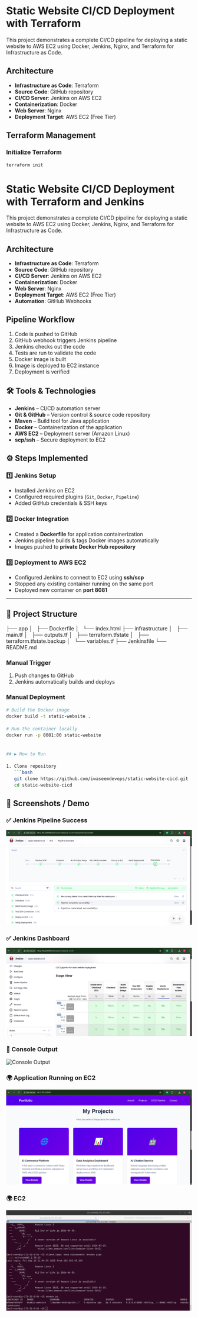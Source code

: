 # Static Website CI/CD Deployment with Terraform

This project demonstrates a complete CI/CD pipeline for deploying a static website to AWS EC2 using Docker, Jenkins, Nginx, and Terraform for Infrastructure as Code.

## Architecture

- **Infrastructure as Code**: Terraform
- **Source Code**: GitHub repository
- **CI/CD Server**: Jenkins on AWS EC2
- **Containerization**: Docker
- **Web Server**: Nginx
- **Deployment Target**: AWS EC2 (Free Tier)

## Terraform Management

### Initialize Terraform

```bash
terraform init

```

# Static Website CI/CD Deployment with Terraform and Jenkins

This project demonstrates a complete CI/CD pipeline for deploying a static website to AWS EC2 using Docker, Jenkins, Nginx, and Terraform for Infrastructure as Code.

## Architecture

- **Infrastructure as Code**: Terraform
- **Source Code**: GitHub repository
- **CI/CD Server**: Jenkins on AWS EC2
- **Containerization**: Docker
- **Web Server**: Nginx
- **Deployment Target**: AWS EC2 (Free Tier)
- **Automation**: GitHub Webhooks

## Pipeline Workflow

1. Code is pushed to GitHub
2. GitHub webhook triggers Jenkins pipeline
3. Jenkins checks out the code
4. Tests are run to validate the code
5. Docker image is built
6. Image is deployed to EC2 instance
7. Deployment is verified

## 🛠️ Tools & Technologies

- **Jenkins** – CI/CD automation server
- **Git & GitHub** – Version control & source code repository
- **Maven** – Build tool for Java application
- **Docker** – Containerization of the application
- **AWS EC2** – Deployment server (Amazon Linux)
- **scp/ssh** – Secure deployment to EC2

## ⚙️ Steps Implemented

### 1️⃣ Jenkins Setup

- Installed Jenkins on EC2
- Configured required plugins (`Git`, `Docker`, `Pipeline`)
- Added GitHub credentials & SSH keys

### 2️⃣ Docker Integration

- Created a **Dockerfile** for application containerization
- Jenkins pipeline builds & tags Docker images automatically
- Images pushed to **private Docker Hub repository**

### 3️⃣ Deployment to AWS EC2

- Configured Jenkins to connect to EC2 using **ssh/scp**
- Stopped any existing container running on the same port
- Deployed new container on **port 8081**

---

## 📂 Project Structure

├── app
│   ├── Dockerfile
│   └── index.html
├── infrastructure
│   ├── main.tf
│   ├── outputs.tf
│   ├── terraform.tfstate
│   ├── terraform.tfstate.backup
│   └── variables.tf
├── Jenkinsfile
└── README.md

### Manual Trigger

1. Push changes to GitHub
2. Jenkins automatically builds and deploys

### Manual Deployment

````bash
# Build the Docker image
docker build -t static-website .

# Run the container locally
docker run -p 8081:80 static-website


## ▶️ How to Run

1. Clone repository
   ```bash
   git clone https://github.com/iwaseemdevops/static-website-cicd.git
   cd static-website-cicd
````

## 📸 Screenshots / Demo

### ✅ Jenkins Pipeline Success

![Jenkins Pipeline](./screenshots/pipeline-working.png)

### ✅ Jenkins Dashboard

![Jenkins Dashboard](./screenshots/jenkins-dashboard.png)

### 📜 Console Output

![Console Output](./screenshots/jenkins-console.png)

### 🌍 Application Running on EC2

![App Running](./screenshots/app-running.png)

### 🌍 EC2

![EC2](./screenshots/ec2.png)
